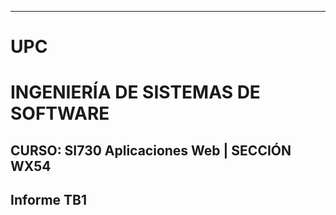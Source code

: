 ---
# UPC
# INGENIERÍA DE SISTEMAS DE SOFTWARE
## CURSO: SI730 Aplicaciones Web | SECCIÓN WX54 
## Informe TB1

